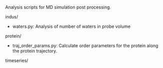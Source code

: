 Analysis scripts for MD simulation post processing.

indus/
- waters.py: Analysis of number of waters in probe volume

protein/
- traj_order_params.py: Calculate order parameters for the protein along the protein trajectory.

timeseries/
